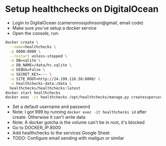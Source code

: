 # Setup healthchecks on DigitalOcean
* Login to DigitalOcean (cameronrossjohnson@gmail, email code)
* Make sure you've setup a docker service
* Open the console, run:
```bash
docker create \
  --name=healthchecks \
  -p 8000:8000 \
  --restart unless-stopped \
  -e DB=sqlite \
  -e DB_NAME=/data/hc.sqlite \
  -e DEBUG=False \
  -e SECRET_KEY=--- \
  -e SITE_ROOT=http://24.199.116.58:8000/ \
  -v healthchecks-data:/data \
  healthchecks/healthchecks:latest
docker start healthchecks
docker exec -it healthchecks /opt/healthchecks/manage.py createsuperuser
```
* Set a default username and password
* Note: I got 999 by running `docker exec -it healthchecks id` after create. Otherwise it can't write data
* Note: A docker gotcha is the volume can't be in root, it's blocked
* Go to DOCKER_IP:8000
* Add healthchecks to the services Google Sheet
* TODO: Configure email sending with mailgun or similar